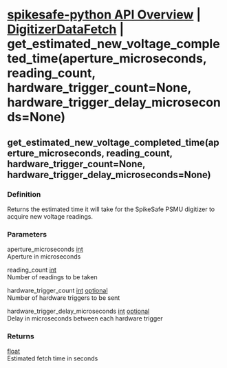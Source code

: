 # [spikesafe-python API Overview](/spikesafe_python_lib_docs/README.md) | [DigitizerDataFetch](/spikesafe_python_lib_docs/DigitizerDataFetch/README.md) | get_estimated_new_voltage_completed_time(aperture_microseconds, reading_count, hardware_trigger_count=None, hardware_trigger_delay_microseconds=None)

## get_estimated_new_voltage_completed_time(aperture_microseconds, reading_count, hardware_trigger_count=None, hardware_trigger_delay_microseconds=None)

### Definition
Returns the estimated time it will take for the SpikeSafe PSMU digitizer to acquire new voltage readings.

### Parameters
aperture_microseconds [int](https://docs.python.org/3/library/functions.html#int)  
Aperture in microseconds

reading_count [int](https://docs.python.org/3/library/functions.html#int)  
Number of readings to be taken

hardware_trigger_count [int](https://docs.python.org/3/library/functions.html#int) [optional](https://docs.python.org/3/library/typing.html#typing.Optional)  
Number of hardware triggers to be sent

hardware_trigger_delay_microseconds [int](https://docs.python.org/3/library/functions.html#int) [optional](https://docs.python.org/3/library/typing.html#typing.Optional)  
Delay in microseconds between each hardware trigger

### Returns
[float](https://docs.python.org/3/library/functions.html#float)  
Estimated fetch time in seconds